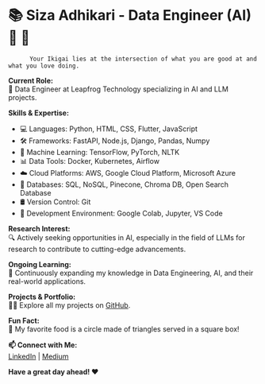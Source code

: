 # 📚 Siza Adhikari - Data Engineer (AI) 🤖 🧠 
          Your Ikigai lies at the intersection of what you are good at and what you love doing.

**Current Role:**  
🔭 Data Engineer at Leapfrog Technology specializing in AI and LLM projects.

**Skills & Expertise:**  
- 💻 Languages: Python, HTML, CSS, Flutter, JavaScript  
- 🛠️ Frameworks: FastAPI, Node.js, Django, Pandas, Numpy  
- 🧠 Machine Learning: TensorFlow, PyTorch, NLTK  
- 📊 Data Tools: Docker, Kubernetes, Airflow  
- ☁️ Cloud Platforms: AWS, Google Cloud Platform, Microsoft Azure  
- 📝 Databases: SQL, NoSQL, Pinecone, Chroma DB, Open Search Database  
- 🛢️ Version Control: Git  
- 🔬 Development Environment: Google Colab, Jupyter, VS Code  

**Research Interest:**  
🔍 Actively seeking opportunities in AI, especially in the field of LLMs for research to contribute to cutting-edge advancements.

**Ongoing Learning:**  
🌱 Continuously expanding my knowledge in Data Engineering, AI, and their real-world applications.

**Projects & Portfolio:**  
👨‍💻 Explore all my projects on [GitHub](https://github.com/Si-za1).

**Fun Fact:**  
🍕 My favorite food is a circle made of triangles served in a square box!

**📫 Connect with Me:**  
[LinkedIn](https://www.linkedin.com/in/siza-adhikari-2a9574199/) | [Medium](https://starter-startler.medium.com/)

**Have a great day ahead! ❤️**
